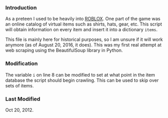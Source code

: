 
### Introduction

As a preteen I used to be heavily into [ROBLOX](https://roblox.com). One part of the game was an online catalog of virtual items such as shirts, hats, gear, etc. This script will obtain information on every item and insert it into a dictionary `items`.

This file is mainly here for historical purposes, so I am unsure if it will work anymore (as of August 20, 2016, it does). This was my first real attempt at web scraping using the BeautifulSoup library in Python.

### Modification

The variable `i` on line 8 can be modified to set at what point in the item database the script should begin crawling. This can be used to skip over sets of items.

### Last Modified

Oct 20, 2012.
